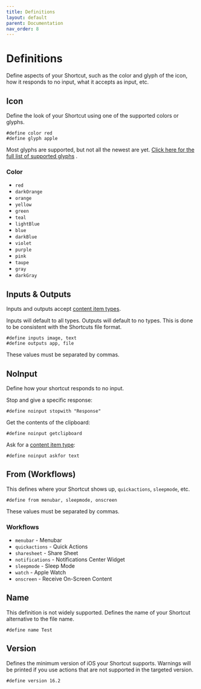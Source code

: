 ```yaml
---
title: Definitions
layout: default
parent: Documentation
nav_order: 8
---
```


# Definitions

Define aspects of your Shortcut, such as the color and glyph of the icon, how it responds
to no input, what it accepts as input, etc.

## Icon

Define the look of your Shortcut using one of the supported colors or glyphs.

```
#define color red
#define glyph apple
```

Most glyphs are supported, but not all the newest are yet. [Click here for the full list of supported glyphs](/language/glyphs.html)
.

### Color

- <span class="color" style="background-color: #FF4351"></span> `red`
- <span class="color" style="background-color: #FD6631"></span> `darkOrange`
- <span class="color" style="background-color: #FE9949"></span> `orange`
- <span class="color" style="background-color: #FEC418"></span> `yellow`
- <span class="color" style="background-color: #FFD426"></span> `green`
- <span class="color" style="background-color: #19BD03"></span> `teal`
- <span class="color" style="background-color: #55DAE1"></span> `lightBlue`
- <span class="color" style="background-color: #1B9AF7"></span> `blue`
- <span class="color" style="background-color: #3871DE"></span> `darkBlue`
- <span class="color" style="background-color: #7B72E9"></span> `violet`
- <span class="color" style="background-color: #DB49D8"></span> `purple`
- <span class="color" style="background-color: #ED4694"></span> `pink`
- <span class="color" style="background-color: #B4B2A9"></span> `taupe`
- <span class="color" style="background-color: #A9A9A9"></span> `gray`
- <span class="color" style="background-color: #555555"></span> `darkGray`

## Inputs & Outputs

Inputs and outputs accept [content item types](content-item-types.md).

Inputs will default to all types. Outputs will default to no types. This is done to be consistent with the Shortcuts
file format.

```
#define inputs image, text
#define outputs app, file
```

These values must be separated by commas.

## NoInput

Define how your shortcut responds to no input.

Stop and give a specific response:

```
#define noinput stopwith "Response"
```

Get the contents of the clipboard:

```
#define noinput getclipboard
```

Ask for a [content item type](/language/content-item-types.html):

```
#define noinput askfor text
```

## From (Workflows)

This defines where your Shortcut shows up, `quickactions`, `sleepmode`, etc.

```
#define from menubar, sleepmode, onscreen
```

These values must be separated by commas.

### Workflows

- `menubar` - Menubar
- `quickactions` - Quick Actions
- `sharesheet` - Share Sheet
- `notifications` - Notifications Center Widget
- `sleepmode` - Sleep Mode
- `watch` - Apple Watch
- `onscreen` - Receive On-Screen Content

## Name

This definition is not widely supported. Defines the name of your Shortcut alternative to the file name.

```
#define name Test
```

## Version

Defines the minimum version of iOS your Shortcut supports. Warnings will be printed if you use actions that are not supported in the targeted version.

```
#define version 16.2
```
